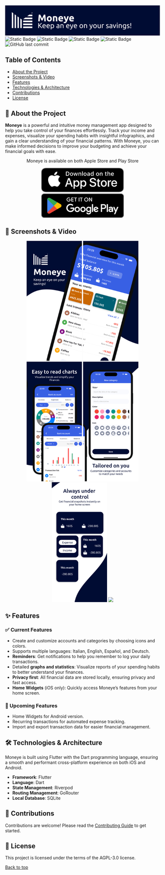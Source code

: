 <a name="top"></a>
![Moneye Repository Banner](https://github.com/ITASerus/Moneye-Money-Manager/blob/Readme-Update/Readme_Support_Files/Images/Repository_Banner.png)
![Static Badge](https://img.shields.io/badge/Dart-red?style=for-the-badge&logo=dart&logoColor=blue&color=%231e2833)
![Static Badge](https://img.shields.io/badge/Flutter-white?style=for-the-badge&logo=flutter&logoColor=%2379c7f4&color=white)
![Static Badge](https://img.shields.io/badge/Status-In_development-blue?style=for-the-badge)
![Static Badge](https://img.shields.io/badge/License-AGPL--3.0-red?style=for-the-badge)
![GitHub last commit](https://img.shields.io/github/last-commit/ITASerus/Moneye-Money-Manager?style=for-the-badge)

## Table of Contents
- [About the Project](#-about-the-project)
- [Screenshots & Video](#-screenshots--Video)
- [Features](#-features)
- [Technologies & Architecture](#-technologies--architecture)
- [Contributions](#-contributions)
- [License](#-license)

## 🚀 About the Project
**Moneye** is a powerful and intuitive money management app designed to help you take control of your finances effortlessly. Track your income and expenses, visualize your spending habits with insightful infographics, and gain a clear understanding of your financial patterns. With Moneye, you can make informed decisions to improve your budgeting and achieve your financial goals with ease.


<p align="center">Moneye is available on both Apple Store and Play Store</p>
<p align="center">
  <a href="https://apps.apple.com/us/app/moneye-money-manager/id6447369037">
    <img src="https://github.com/ITASerus/Moneye-Money-Manager/blob/Readme-Update/Readme_Support_Files/Images/Store_Badges/Apple_App_Store_Badge.png" alt="Download Moneye the Apple App Store">
  </a>
  <a href="https://play.google.com/store/apps/details?id=com.ernestodecrecchio.moneye">
    <img src="https://github.com/ITASerus/Moneye-Money-Manager/blob/Readme-Update/Readme_Support_Files/Images/Store_Badges/Google_Play_Store_Badge.png" alt="Download Moneye on the Google Play Store">
  </a>
</p>

## 📱 Screenshots & Video
<p align="center">
<img src="https://github.com/ITASerus/Moneye-Money-Manager/blob/Readme-Update/Readme_Support_Files/Images/App_Preview/Screenshots/Frame%206.png" width="180">
<img src="https://github.com/ITASerus/Moneye-Money-Manager/blob/Readme-Update/Readme_Support_Files/Images/App_Preview/Screenshots/Frame%207.png" width="180">
<img src="https://github.com/ITASerus/Moneye-Money-Manager/blob/Readme-Update/Readme_Support_Files/Images/App_Preview/Screenshots/Frame%208.png" width="180">
<img src="https://github.com/ITASerus/Moneye-Money-Manager/blob/Readme-Update/Readme_Support_Files/Images/App_Preview/Screenshots/Frame%209.png" width="180">
<img src="https://github.com/ITASerus/Moneye-Money-Manager/blob/Readme-Update/Readme_Support_Files/Images/App_Preview/Screenshots/Frame%2010.png" width="180">
<img src="https://github.com/ITASerus/Moneye-Money-Manager/blob/Readme-Update/Readme_Support_Files/Images/App_Preview/App_Video.gif" width="180">
</p>

## ✨ Features
### ✅ Current Features
- Create and customize accounts and categories by choosing icons and colors.
- Supports multiple languages: Italian, English, Español, and Deutsch.
- **Reminders**: Get notifications to help you remember to log your daily transactions.
- Detailed **graphs and statistics**: Visualize reports of your spending habits to better understand your finances.
- **Privacy first**: All financial data are stored locally, ensuring privacy and fast access.
- **Home Widgets** (iOS only): Quickly access Moneye’s features from your home screen.

### 🔮 Upcoming Features
- Home Widgets for Android version.
- Recurring transactions for automated expense tracking.
- Import and export transaction data for easier financial management.

## 🛠 Technologies & Architecture
Moneye is built using Flutter with the Dart programming language, ensuring a smooth and performant cross-platform experience on both iOS and Android.

- **Framework**: Flutter
- **Language**: Dart
- **State Management**: Riverpod
- **Routing Management**: GoRouter
- **Local Database**: SQLite

## 🤝 Contributions
Contributions are welcome! Please read the [Contributing Guide](.github/CONTRIBUTING.md) to get started.  

## 📃 License
This project is licensed under the terms of the AGPL-3.0 license.

[Back to top](#top)
